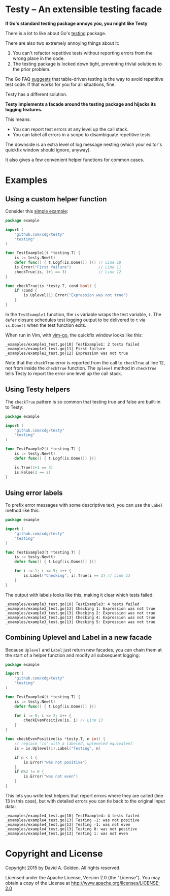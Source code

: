 # Testy – An extensible testing facade

**If Go's standard testing package annoys you, you might like Testy**

There is a lot to like about Go's [testing](https://golang.org/pkg/testing/)
package.

There are also two extremely annoying things about it:

1. You can't refactor repetitive tests without reporting errors from the
   wrong place in the code.
2. The testing package is locked down tight, preventing trivial solutions
   to the prior problem.

The Go FAQ [suggests](https://golang.org/doc/faq#testing_framework) that
table-driven testing is the way to avoid repetitive test code.  If that
works for you for all situations, fine.

Testy has a different solution.

**Testy implements a facade around the testing package and hijacks its
logging features.**

This means:

* You can report test errors at any level up the call stack.
* You can label all errors in a scope to disambiguate repetitive tests.

The downside is an extra level of log message nesting (which your
editor's quickfix window should ignore, anyway).

It also gives a few convenient helper functions for common cases.

# Examples

## Using a custom helper function

Consider this [simple example](/_examples/example1_test.go):

```go
package example

import (
	"github.com/xdg/testy"
	"testing"
)

func TestExample1(t *testing.T) {
	is := testy.New(t)
	defer func() { t.Logf(is.Done()) }() // Line 10
	is.Error("First failure")            // Line 11
	checkTrue(is, 1+1 == 3)              // Line 12
}

func checkTrue(is *testy.T, cond bool) {
	if !cond {
		is.Uplevel(1).Error("Expression was not true")
	}
}
```

In the `TestExample1` function, the `is` variable wraps the test variable,
`t`.  The `defer` closure schedules test logging output to be delivered to
`t` via `is.Done()` when the test function exits.

When run in Vim, with [vim-go](https://github.com/fatih/vim-go), the
quickfix window looks like this:

```
_examples/example1_test.go|10| TestExample1: 2 tests failed
_examples/example1_test.go|11| First failure
_examples/example1_test.go|12| Expression was not true
```

Note that the `checkTrue` error is reported from the call to `checkTrue` at
line 12, not from inside the `checkTrue` function.  The `Uplevel` method in
`checkTrue` tells Testy to report the error one level up the call stack.

## Using Testy helpers

The `checkTrue` pattern is so common that testing true and false are
built-in to Testy:

```go
package example

import (
	"github.com/xdg/testy"
	"testing"
)

func TestExample2(t *testing.T) {
	is := testy.New(t)
	defer func() { t.Logf(is.Done()) }()

	is.True(1+1 == 3)
	is.False(2 == 2)
}
```

## Using error labels

To prefix error messages with some descriptive text, you can use the
`Label` method like this:

```go
package example

import (
	"github.com/xdg/testy"
	"testing"
)

func TestExample3(t *testing.T) {
	is := testy.New(t)
	defer func() { t.Logf(is.Done()) }()

	for i := 1; i <= 5; i++ {
		is.Label("Checking", i).True(i == 3) // Line 13
	}
}
```

The output with labels looks like this, making it clear which tests failed:


```
_examples/example3_test.go|10| TestExample3: 4 tests failed
_examples/example3_test.go|13| Checking 1: Expression was not true
_examples/example3_test.go|13| Checking 2: Expression was not true
_examples/example3_test.go|13| Checking 4: Expression was not true
_examples/example3_test.go|13| Checking 5: Expression was not true
```

## Combining Uplevel and Label in a new facade

Because `Uplevel` and `Label` just return new facades, you can chain them
at the start of a helper function and modify all subsequent logging:

```go
package example

import (
	"github.com/xdg/testy"
	"testing"
)

func TestExample4(t *testing.T) {
	is := testy.New(t)
	defer func() { t.Logf(is.Done()) }()

	for i := 0; i <= 2; i++ {
		checkEvenPositive(is, i) // Line 13
	}
}

func checkEvenPositive(is *testy.T, n int) {
	// replace 'is' with a labeled, upleveled equivalent
	is = is.Uplevel(1).Label("Testing", n)

	if n < 1 {
		is.Error("was not positive")
	}
	if n%2 != 0 {
		is.Error("was not even")
	}
}
```

This lets you write test helpers that report errors where they are
called (line 13 in this case), but with detailed errors you can
tie back to the original input data:

```
_examples/example4_test.go|10| TestExample4: 4 tests failed
_examples/example4_test.go|13| Testing -1: was not positive
_examples/example4_test.go|13| Testing -1: was not even
_examples/example4_test.go|13| Testing 0: was not positive
_examples/example4_test.go|13| Testing 1: was not even
```

# Copyright and License

Copyright 2015 by David A. Golden. All rights reserved.

Licensed under the Apache License, Version 2.0 (the "License"). You may
obtain a copy of the License at http://www.apache.org/licenses/LICENSE-2.0
